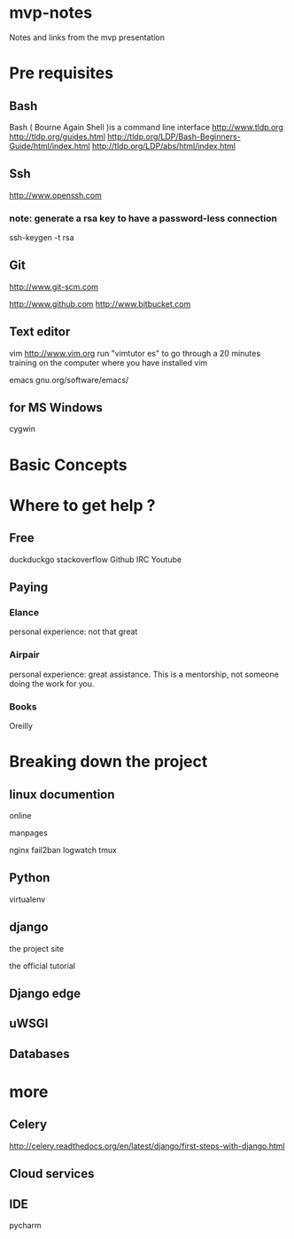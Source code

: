 # mvp-notes
Notes and links from the mvp presentation

# Pre requisites

## Bash
Bash ( Bourne Again Shell )is a command line interface 
http://www.tldp.org
http://tldp.org/guides.html
http://tldp.org/LDP/Bash-Beginners-Guide/html/index.html
http://tldp.org/LDP/abs/html/index.html

## Ssh

http://www.openssh.com
### note: generate a rsa key to have a password-less connection
ssh-keygen -t rsa  <return> <return> <return>

## Git

http://www.git-scm.com

http://www.github.com
http://www.bitbucket.com

## Text editor

vim
http://www.vim.org
run "vimtutor es"  to go through a 20 minutes training on the computer where you have installed vim

emacs
gnu.org/software/emacs/


## for MS Windows
cygwin

# Basic Concepts


# Where to get help ?
## Free
duckduckgo
stackoverflow
Github
IRC
Youtube
## Paying

### Elance
   personal experience: not that great
### Airpair
   personal experience: great assistance. This is a mentorship, not someone doing the work for you.

### Books
Oreilly

# Breaking down the project

## linux documention
online

manpages

nginx
fail2ban
logwatch
tmux


## Python

virtualenv

## django
the project site

the official tutorial

## Django edge

## uWSGI

## Databases


# more
## Celery
http://celery.readthedocs.org/en/latest/django/first-steps-with-django.html

## Cloud services

## IDE

pycharm

